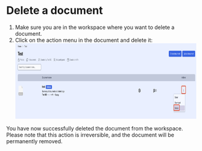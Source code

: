 # Delete a document

1. Make sure you are in the workspace where you want to delete a document.
2. Click on the action menu in the document and delete it:
    <img src="Delete_1.jpg" height=200>

You have now successfully deleted the document from the workspace. Please note that this action is irreversible, and the document will be permanently removed.